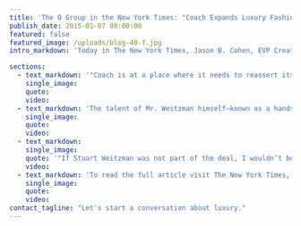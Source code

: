```yaml
---
title: 'The O Group in the New York Times: "Coach Expands Luxury Fashion Brand Buying Shoemaker Stuart Weitzman"'
publish_date: 2015-01-07 00:00:00
featured: false
featured_image: /uploads/blog-40-f.jpg
intro_markdown: 'Today in The New York Times, Jason B. Cohen, EVP Creative at The O Group, comments on Coach’s recently confirmed acquisition of Stuart Weitzman.​'

sections:
  - text_markdown: '"Coach is at a place where it needs to reassert its luxury credentials," said Jason B. Cohen, a luxury branding expert at The O Group, a creative agency in New York. Stuart Weitzman "isn’t Jimmy Choo, but it’s a very highly regarded brand that commands a significant price and is executing luxury as it should be," he said.​'
    single_image:
    quote:
    video:
  - text_markdown: 'The talent of Mr. Weitzman himself—known as a hands-on manager—is a big part of the brand’s allure for Coach, Mr. Cohen said.​'
    single_image:
    quote:
    video:
  - text_markdown:
    single_image:
    quote: '"If Stuart Weitzman was not part of the deal, I wouldn’t be interested."'
    video:
  - text_markdown: 'To read the full article visit The New York Times, "[Coach Expands Luxury Fashion Brand Buying Shoemaker Stuart Weitzman](http://dealbook.nytimes.com/2015/01/06/coach-to-buy-luxury-shoemaker-stuart-weitzman-for-up-to-574-million/?_r=0)."​'
    single_image:
    quote:
    video:
contact_tagline: "Let's start a conversation about luxury."
---
```



